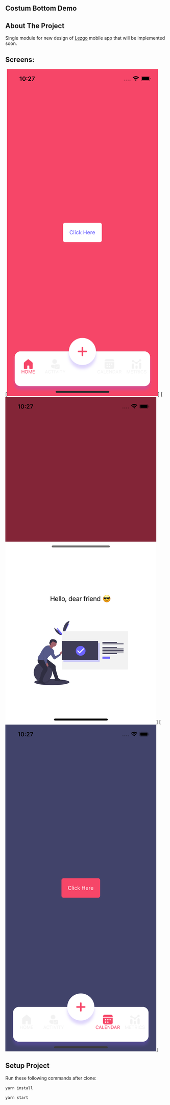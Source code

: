 <!-- ABOUT THE PROJECT -->
## Costum Bottom Demo

<!-- ABOUT THE PROJECT -->
## About The Project

Single module for new design of [Lezgo](https://www.lezgo.io) mobile app that will be implemented soon.
## Screens:
[![project Name Screen Shot one][project-screenshot-one]]
[![project Name Screen Shot two][project-screenshot-two]]
[![project Name Screen Shot three ][project-screenshot-three]]

## Setup Project

Run these following commands after clone:

```
yarn install
```

```
yarn start
```


[project-screenshot-one]: ./assets/screenShots/screenOne.png
[project-screenshot-two]: ./assets/screenShots/screenTwo.png
[project-screenshot-three]: ./assets/screenShots/screenThree.png


